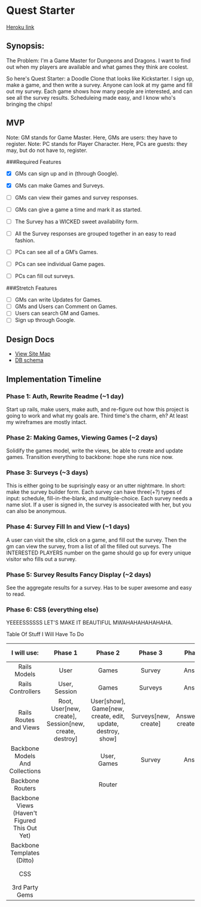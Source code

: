 # Quest Starter

[Heroku link][heroku]

[heroku]: http://flux-capacitr.herokuapp.com

## Synopsis:

The Problem: I'm a Game Master for Dungeons and Dragons. I want to find out when my players are available and what games they think are coolest. 

So here's Quest Starter: a Doodle Clone that looks like Kickstarter. I sign up, make a game, and then write a survey. Anyone can look at my game and fill out my survey. Each game shows how many people are interested, and can see all the survey results. Scheduleing made easy, and I know who's bringing the chips!

## MVP

Note: GM stands for Game Master. Here, GMs are users: they have to register.
Note: PC stands for Player Character. Here, PCs are guests: they may, but do not have to, register.

###Required Features 

- [x] GMs can sign up and in (through Google).
- [x] GMs can make Games and Surveys.
- [ ] GMs can view their games and survey responses.
- [ ] GMs can give a game a time and mark it as started.
- [ ] The Survey has a WICKED sweet availability form.
- [ ] All the Survey responses are grouped together in an easy to read fashion.

- [ ] PCs can see all of a GM’s Games.
- [ ] PCs can see individual Game pages.
- [ ] PCs can fill out surveys.

###Stretch Features

- [ ] GMs can write Updates for Games.
- [ ] GMs and Users can Comment on Games.
- [ ] Users can search GM and Games.
- [ ] Sign up through Google.

## Design Docs
* [View Site Map][views]
* [DB schema][schema]

[views]: ./docs/views.md
[schema]: ./docs/schema.md

## Implementation Timeline

### Phase 1: Auth, Rewrite Readme  (~1 day)
Start up rails, make users, make auth, and re-figure out how this project is going to work and what my goals are. Third time's the charm, eh? At least my wireframes are mostly intact.

### Phase 2: Making Games, Viewing Games (~2 days)
Solidify the games model, write the views, be able to create and update games. Transition everything to backbone: hope she runs nice now.

### Phase 3: Surveys (~3 days)
This is either going to be suprisingly easy or an utter nightmare. In short: make the survey builder form. Each survey can have three(+?) types of input: schedule, fill-in-the-blank, and multiple-choice. Each survey needs a name slot. If a user is signed in, the survey is associeated with her, but you can also be anonymous.

### Phase 4: Survey Fill In and View (~1 days)
A user can visit the site, click on a game, and fill out the survey. Then the gm can view the survey, from a list of all the filled out surveys. The INTERESTED PLAYERS number on the game should go up for every unique visitor who fills out a survey.

### Phase 5: Survey Results Fancy Display (~2 days)
See the aggregate results for a survey. Has to be super awesome and easy to read.

### Phase 6: CSS (everything else)
YEEEESSSSSS LET'S MAKE IT BEAUTIFUL MWAHAHAHAHAHAHA.

Table Of Stuff I Will Have To Do

| I will use: | Phase 1 | Phase 2 | Phase 3 | Phase 4 | Phase 5 |  Phase 6 |
| :---------: | :-----: | :-----: | :-----: | :-----: | :-----: | :------: |
| Rails Models                    | User | Games | Survey | Answers |  |  |
| Rails Controllers               | User, Session | Games | Surveys | Answers |  |  |
| Rails Routes and Views          | Root, User[new, create], Session[new, create, destroy] | User[show], Game[new, create, edit, update, destroy, show] | Surveys[new, create] | Answers[new, create, show] | Survey[show] |  |
| Backbone Models And Collections |  | User, Games | Survey | Answers |  |  |
| Backbone Routers                |  | Router |  |  |  |  |
| Backbone Views (Haven't Figured This Out Yet)                  |  |  |  |  |  |  |
| Backbone Templates (Ditto)              |  |  |  |  |  |  |
| CSS                             |  |  |  |  |  | ALL OF IT |
| 3rd Party Gems                  |  |  |  |  |  |  |

